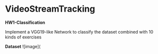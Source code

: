 # VideoStreamTracking
**HW1-Classification**

Implement a VGG19-like Network to classify the dataset combined with 10 kinds of exercises

**Dataset**
![image](
